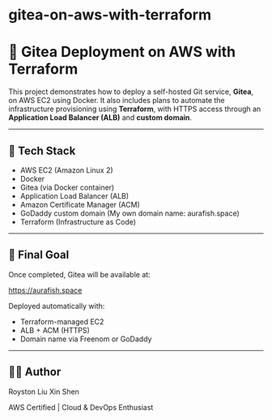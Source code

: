 # gitea-on-aws-with-terraform

# 🐳 Gitea Deployment on AWS with Terraform

This project demonstrates how to deploy a self-hosted Git service, **Gitea**, on AWS EC2 using Docker. It also includes plans to automate the infrastructure provisioning using **Terraform**, with HTTPS access through an **Application Load Balancer (ALB)** and **custom domain**.

---

## 🧰 Tech Stack

- AWS EC2 (Amazon Linux 2)
- Docker
- Gitea (via Docker container)
- Application Load Balancer (ALB)
- Amazon Certificate Manager (ACM)
- GoDaddy custom domain (My own domain name: aurafish.space)
- Terraform (Infrastructure as Code)

---

## 📂 Final Goal

Once completed, Gitea will be available at:

https://aurafish.space

Deployed automatically with:
- Terraform-managed EC2
- ALB + ACM (HTTPS)
- Domain name via Freenom or GoDaddy

---

## 👨‍💻 Author

Royston Liu Xin Shen

AWS Certified | Cloud & DevOps Enthusiast 


